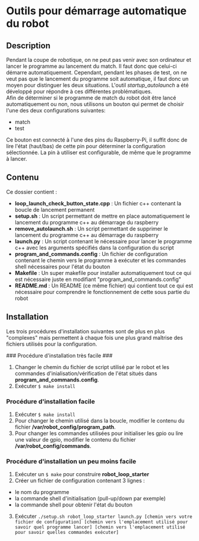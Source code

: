 # Outils pour démarrage automatique du robot
## Description
Pendant la coupe de robotique, on ne peut pas venir avec son ordinateur
et lancer le programme au lancement du match. Il faut donc que celui-ci démarre
automatiquement. Cependant, pendant les phases de test, on ne veut pas que le
lancement du programme soit automatique, il faut donc un moyen pour distinguer les
deux situations. L'outil *startup_autolaunch* a été développé
pour répondre à ces différentes problématiques.  
Afin de déterminer si le programme de match du robot doit être lancé automatiquement
ou non, nous utilisons un bouton qui permet de choisir l'une des deux configurations suivantes:
 - match
 - test

Ce bouton est connecté à l'une des pins du Raspberry-Pi, il suffit donc de lire
l'état (haut/bas) de cette pin pour déterminer la configuration sélectionnée. La pin
à utiliser est configurable, de même que le programme à lancer.

## Contenu
Ce dossier contient :
- **loop_launch_check_button_state.cpp** : Un fichier c++ contenant la boucle de lancement permanent
- **setup.sh** : Un script permettant de mettre en place automatiquement le lancement du programme c++ au démarrage du raspberry
- **remove_autolaunch.sh** : Un script permettant de supprimer le lancement du programme c++ au démarrage du raspberry
- **launch.py** : Un script contenant le nécessaire pour lancer le programme c++ avec les arguments spécifiés dans la configuration du script
- **program_and_commands.config** : Un fichier de configuration contenant le chemin vers le programme à exécuter et les commandes shell nécessaires pour l'état du bouton
- **Makefile** : Un super makefile pour installer automatiquement tout ce qui est nécessaire juste en modifiant "program_and_commands.config"
- **README.md** : Un README (ce même fichier) qui contient tout ce qui est nécessaire pour comprendre le fonctionnement de cette sous partie du robot

## Installation

Les trois procédures d'installation suivantes sont de plus en plus "complexes" mais permettent à chaque fois une plus grand maîtrise des fichiers utilisés pour la configuration.


### Procédure d'installation très facile ###

 1. Changer le chemin du fichier de script utilisé par le robot et les commandes d'inialisation/vérification de l'état situés dans **program_and_commands.config**.
 2. Exécuter ```$ make install```

### Procédure d'installation facile

 1. Exécuter ```$ make install```
 2. Pour changer le chemin utilisé dans la boucle, modifier le contenu du fichier **/var/robot_config/program_path**.
 3. Pour changer les commandes utilisées pour initialiser les gpio ou lire une valeur de gpio, modifier le contenu du fichier **/var/robot_config/commands**.

### Procédure d'installation un peu moins facile

 1. Exécuter un ```$ make``` pour construire **robot_loop_starter**
 2. Créer un fichier de configuration contenant 3 lignes :
  - le nom du programme
  - la commande shell d'initialisation (pull-up/down par exemple)
  - la commande shell pour obtenir l'état du bouton
 3. Exécuter ```./setup.sh robot_loop_starter launch.py [chemin vers votre fichier de configuration] [chemin vers l'emplacement utilisé pour savoir quel programme lancer] [chemin vers l'emplacement utilisé pour savoir quelles commandes exécuter]```
